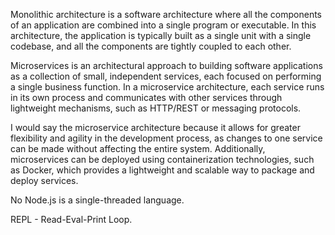 Monolithic architecture is a software architecture where all the components of an application are combined into a single program or executable. In this architecture, the application is typically built as a single unit with a single codebase, and all the components are tightly coupled to each other.

Microservices is an architectural approach to building software applications as a collection of small, independent services, each focused on performing a single business function. In a microservice architecture, each service runs in its own process and communicates with other services through lightweight mechanisms, such as HTTP/REST or messaging protocols.

I would say the microservice architecture because it allows for greater flexibility and agility in the development process, as changes to one service can be made without affecting the entire system. Additionally, microservices can be deployed using containerization technologies, such as Docker, which provides a lightweight and scalable way to package and deploy services.

No Node.js is a single-threaded language.

REPL - Read-Eval-Print Loop.
